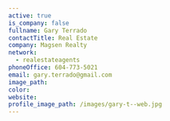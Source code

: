 ```yaml
---
active: true
is_company: false
fullname: Gary Terrado
contactTitle: Real Estate
company: Magsen Realty
network:
  - realestateagents
phoneOffice: 604-773-5021
email: gary.terrado@gmail.com
image_path:
color:
website:
profile_image_path: /images/gary-t--web.jpg
---
```



